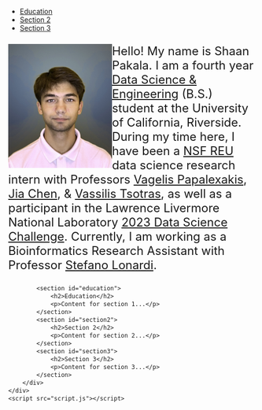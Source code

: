 <!DOCTYPE html>
<html lang="en">
<head>
    <meta charset="UTF-8">
    <meta name="viewport" content="width=device-width, initial-scale=1.0">
    <title>Your Website</title>
    <link rel="stylesheet" href="styles.css">
</head>
<body>
    <div class="container">
        <div class="sidebar">
            <ul>
                <li><a href="#education">Education</a></li>
                <li><a href="#section2">Section 2</a></li>
                <li><a href="#section3">Section 3</a></li>
            </ul>
        </div>
        <div class="main-content">
            <img align="left" width="211" src="images/picture_of_me.jpg">
            <p style="font-size: 24px;">
              Hello! My name is Shaan Pakala. I am a fourth year <a href="https://datascience.ucr.edu/">Data Science & Engineering</a> (B.S.) student at the University of California, Riverside. During my time here, I have been a <a href="https://www.nsf.gov/awardsearch/showAward?AWD_ID=2244480&HistoricalAwards=false">NSF REU</a> data science research intern with Professors <a href="https://www.cs.ucr.edu/~epapalex/">Vagelis Papalexakis</a>, <a href="https://sites.google.com/view/jiachen-research/home">Jia Chen</a>, & <a href="https://www.cs.ucr.edu/~tsotras/">Vassilis Tsotras</a>, as well as a participant in the Lawrence Livermore National Laboratory <a href="https://www.llnl.gov/article/50051/uc-merced-uc-riverside-tackle-data-science-challenge-machine-learning-assisted-heart">2023 Data Science Challenge</a>. Currently, I am working as a Bioinformatics Research Assistant with Professor <a href="https://www.cs.ucr.edu/~stelo/">Stefano Lonardi</a>.
            </p>

            
            <section id="education">
                <h2>Education</h2>
                <p>Content for section 1...</p>
            </section>
            <section id="section2">
                <h2>Section 2</h2>
                <p>Content for section 2...</p>
            </section>
            <section id="section3">
                <h2>Section 3</h2>
                <p>Content for section 3...</p>
            </section>
        </div>
    </div>
    <script src="script.js"></script>
</body>
</html>
